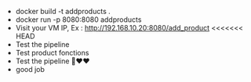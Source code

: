 - docker build -t addproducts .
- docker run -p 8080:8080 addproducts
- Visit your VM IP, Ex : http://192.168.10.20:8080/add_product
<<<<<<< HEAD
- Test the pipeline
- Test product fonctions
- Test the pipeline 💚❤❤
- good job

